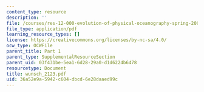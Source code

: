 ```yaml
---
content_type: resource
description: ''
file: /courses/res-12-000-evolution-of-physical-oceanography-spring-2007/36a52e9a5942c604dbcd6e28daaed99c_wunsch_2123.pdf
file_type: application/pdf
learning_resource_types: []
license: https://creativecommons.org/licenses/by-nc-sa/4.0/
ocw_type: OCWFile
parent_title: Part 1
parent_type: SupplementalResourceSection
parent_uid: 03f431be-5ea1-6d28-29a0-d1d6224b6478
resourcetype: Document
title: wunsch_2123.pdf
uid: 36a52e9a-5942-c604-dbcd-6e28daaed99c
---
```

